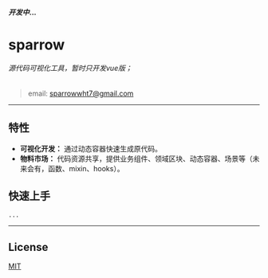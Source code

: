 #### *开发中*...
# sparrow

###### 源代码可视化工具，暂时只开发vue版；
> email: sparrowwht7@gmail.com
---
## 特性

- **可视化开发：** 通过动态容器快速生成原代码。
- **物料市场：** 代码资源共享，提供业务组件、领域区块、动态容器、场景等（未来会有，函数、mixin、hooks）。

## 快速上手
```bash
...
```
---

## License
[MIT](http://opensource.org/licenses/MIT)